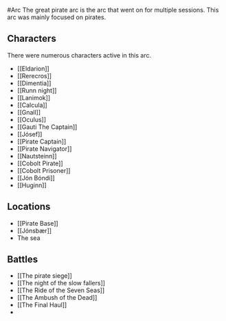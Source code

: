  #Arc
The great pirate arc is the arc that went on for multiple sessions. This arc was mainly focused on pirates.

## Characters
There were numerous characters active in this arc.
- [[Eldarion]]
- [[Rerecros]]
- [[Dimentia]]
- [[Runn night]]
- [[Lanimok]]
- [[Calcula]]
- [[Gnall]]
- [[Oculus]]
- [[Gauti The Captain]]
- [[Jósef]]
- [[Pirate Captain]]
- [[Pirate Navigator]]
- [[Nautsteinn]]
- [[Cobolt Pirate]]
- [[Cobolt Prisoner]]
- [[Jón Bóndi]]
- [[Huginn]]

## Locations
- [[Pirate Base]]
- [[Jónsbær]]
- The sea

## Battles 
- [[The pirate siege]]
- [[The night of the slow fallers]]
- [[The Ride of the Seven Seas]]
- [[The Ambush of the Dead]]
- [[The Final Haul]]
- 